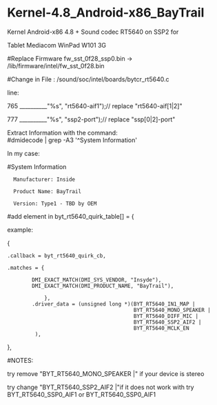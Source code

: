 # Kernel-4.8_Android-x86_BayTrail





  Kernel Android-x86 4.8 + Sound codec RT5640 on SSP2 for
	
Tablet Mediacom WinPad W101 3G
	
#Replace Firmware 
fw_sst_0f28_ssp0.bin -> /lib/firmware/intel/fw_sst_0f28.bin

#Change in File : 
/sound/soc/intel/boards/bytcr_rt5640.c

line:

765             __________"%s", "rt5640-aif1");// replace "rt5640-aif[1|2]" 


777             __________"%s", "ssp2-port");// replace "ssp[0|2]-port"

Extract Information with the command:	
#dmidecode | grep -A3 '^System Information'

In my case:

#System Information

      Manufacturer: Inside

      Product Name: BayTrail

      Version: Type1 - TBD by OEM
 


#add element in  byt_rt5640_quirk_table[] = {


example:

 {
 
 	.callback = byt_rt5640_quirk_cb,    
    
	.matches = {    
    
	        DMI_EXACT_MATCH(DMI_SYS_VENDOR, "Insyde"),        
	        DMI_EXACT_MATCH(DMI_PRODUCT_NAME, "BayTrail"),
        
	            },
	        .driver_data = (unsigned long *)(BYT_RT5640_IN1_MAP |
				                             BYT_RT5640_MONO_SPEAKER |
				                             BYT_RT5640_DIFF_MIC |
					                         BYT_RT5640_SSP2_AIF2 |
					                         BYT_RT5640_MCLK_EN
			 ),
},

#NOTES:

try remove "BYT_RT5640_MONO_SPEAKER |"	if your device is stereo

try change  "BYT_RT5640_SSP2_AIF2 |"if it does not work with try BYT_RT5640_SSP0_AIF1 or BYT_RT5640_SSP0_AIF1
